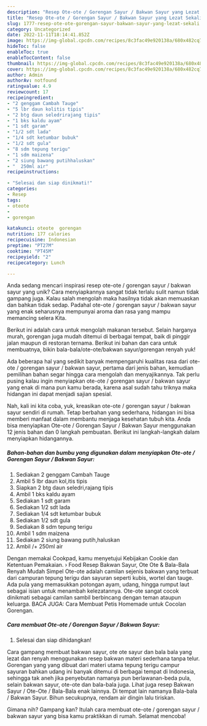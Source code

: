 ```yaml
---
description: "Resep Ote-ote / Gorengan Sayur / Bakwan Sayur yang Lezat Sekali"
title: "Resep Ote-ote / Gorengan Sayur / Bakwan Sayur yang Lezat Sekali"
slug: 1777-resep-ote-ote-gorengan-sayur-bakwan-sayur-yang-lezat-sekali
category: Uncategorized
date: 2022-11-11T18:14:41.852Z
image: https://img-global.cpcdn.com/recipes/8c3fac49e920138a/680x482cq70/ote-ote-gorengan-sayur-bakwan-sayur-foto-resep-utama.jpg
hideToc: false
enableToc: true
enableTocContent: false
thumbnail: https://img-global.cpcdn.com/recipes/8c3fac49e920138a/680x482cq70/ote-ote-gorengan-sayur-bakwan-sayur-foto-resep-utama.jpg
cover: https://img-global.cpcdn.com/recipes/8c3fac49e920138a/680x482cq70/ote-ote-gorengan-sayur-bakwan-sayur-foto-resep-utama.jpg
author: Admin
authorAv: notfound
ratingvalue: 4.9
reviewcount: 17
recipeingredient:
- "2 genggam Cambah Tauge"
- "5 lbr daun kolitis tipis"
- "2 btg daun seledrirajang tipis"
- "1 bks kaldu ayam"
- "1 sdt garam"
- "1/2 sdt lada"
- "1/4 sdt ketumbar bubuk"
- "1/2 sdt gula"
- "8 sdm tepung terigu"
- "1 sdm maizena"
- "2 siung bawang putihhaluskan"
- "  250ml air"
recipeinstructions:

- "Selesai dan siap dinikmati!"
categories:
- Resep
tags:
- oteote
- 
- gorengan

katakunci: oteote  gorengan 
nutrition: 177 calories
recipecuisine: Indonesian
preptime: "PT27M"
cooktime: "PT45M"
recipeyield: "2"
recipecategory: Lunch

---
```





Anda sedang mencari inspirasi resep ote-ote / gorengan sayur / bakwan sayur yang unik? Cara menyiapkannya sangat tidak terlalu sulit namun tidak gampang juga. Kalau salah mengolah maka hasilnya tidak akan memuaskan dan bahkan tidak sedap. Padahal ote-ote / gorengan sayur / bakwan sayur yang enak seharusnya mempunyai aroma dan rasa yang mampu memancing selera Kita.





Berikut ini adalah cara untuk mengolah makanan tersebut. Selain harganya murah, gorengan juga mudah ditemui di berbagai tempat, baik di pinggir jalan maupun di restoran ternama. Berikut ini bahan dan cara untuk membuatnya, bikin bala-bala/ote-ote/bakwan sayur/gorengan renyah yuk!

Ada beberapa hal yang sedikit banyak mempengaruhi kualitas rasa dari ote-ote / gorengan sayur / bakwan sayur, pertama dari jenis bahan, kemudian pemilihan bahan segar hingga cara mengolah dan menyajikannya. Tak perlu pusing kalau ingin menyiapkan ote-ote / gorengan sayur / bakwan sayur yang enak di mana pun kamu berada, karena asal sudah tahu triknya maka hidangan ini dapat menjadi sajian spesial.






Nah, kali ini kita coba, yuk, kreasikan ote-ote / gorengan sayur / bakwan sayur sendiri di rumah. Tetap berbahan yang sederhana, hidangan ini bisa memberi manfaat dalam membantu menjaga kesehatan tubuh kita. Anda bisa menyiapkan Ote-ote / Gorengan Sayur / Bakwan Sayur menggunakan 12 jenis bahan dan 0 langkah pembuatan. Berikut ini langkah-langkah dalam menyiapkan hidangannya.

<!--inarticleads1-->

##### Bahan-bahan dan bumbu yang digunakan dalam menyiapkan Ote-ote / Gorengan Sayur / Bakwan Sayur:

1. Sediakan 2 genggam Cambah Tauge
1. Ambil 5 lbr daun kol,itis tipis
1. Siapkan 2 btg daun seledri,rajang tipis
1. Ambil 1 bks kaldu ayam
1. Sediakan 1 sdt garam
1. Sediakan 1/2 sdt lada
1. Sediakan 1/4 sdt ketumbar bubuk
1. Sediakan 1/2 sdt gula
1. Sediakan 8 sdm tepung terigu
1. Ambil 1 sdm maizena
1. Sediakan 2 siung bawang putih,haluskan
1. Ambil  /+ 250ml air


Dengan memakai Cookpad, kamu menyetujui Kebijakan Cookie dan Ketentuan Pemakaian. › Food Resep Bakwan Sayur, Ote Ote &amp; Bala-Bala Renyah Mudah Simpel Ote-ote adalah camilan sejenis bakwan yang terbuat dari campuran tepung terigu dan sayuran seperti kubis, wortel dan tauge. Ada pula yang memasukkan potongan ayam, udang, hingga rumput laut sebagai isian untuk menambah kelezatannya. Ote-ote sangat cocok dinikmati sebagai camilan sambil berbincang dengan teman ataupun keluarga. BACA JUGA: Cara Membuat Petis Homemade untuk Cocolan Gorengan. 

<!--inarticleads2-->

##### Cara membuat Ote-ote / Gorengan Sayur / Bakwan Sayur:


1. Selesai dan siap dihidangkan!

Cara gampang membuat bakwan sayur, ote ote sayur dan bala bala yang lezat dan renyah menggunakan resep bakwan materi sederhana tanpa telur. Gorengan yang yang dibuat dari materi utama tepung terigu campur sayuran bahkan udang ini banyak ditemui di berbagai tempat di Indonesia, sehingga tak aneh jika penyebutan namanya pun berlawanan-beda pula, selain bakwan sayur, ote-ote dan bala-bala juga. Lihat juga resep Bakwan Sayur / Ote-Ote / Bala-Bala enak lainnya. Di tempat lain namanya Bala-bala / Bakwan Sayur. Bihun secukupnya, rendam air dingin lalu tiriskan. 

Gimana nih? Gampang kan? Itulah cara membuat ote-ote / gorengan sayur / bakwan sayur yang bisa kamu praktikkan di rumah. Selamat mencoba!
